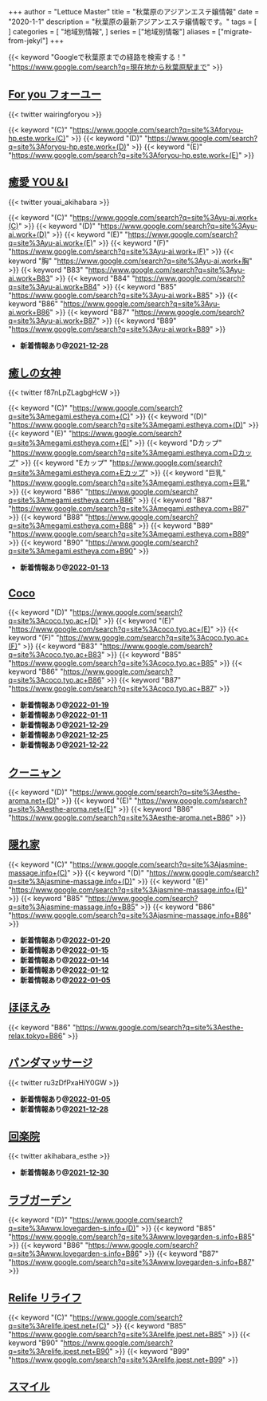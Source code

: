 +++
author = "Lettuce Master"
title = "秋葉原のアジアンエステ嬢情報"
date = "2020-1-1"
description = "秋葉原の最新アジアンエステ嬢情報です。"
tags = [
]
categories = [
    "地域別情報",
]
series = ["地域別情報"]
aliases = ["migrate-from-jekyl"]
+++

{{< keyword "Googleで秋葉原までの経路を検索する！" "https://www.google.com/search?q=現在地から秋葉原駅まで" >}}

## [For you フォーユー](http://foryou-hp.este.work/)


{{< twitter wairingforyou >}}

{{< keyword "(C)" "https://www.google.com/search?q=site%3Aforyou-hp.este.work+(C)" >}} {{< keyword "(D)" "https://www.google.com/search?q=site%3Aforyou-hp.este.work+(D)" >}} {{< keyword "(E)" "https://www.google.com/search?q=site%3Aforyou-hp.este.work+(E)" >}} 

## [癒愛 YOU＆I](http://yu-ai.work/)


{{< twitter youai_akihabara >}}

{{< keyword "(C)" "https://www.google.com/search?q=site%3Ayu-ai.work+(C)" >}} {{< keyword "(D)" "https://www.google.com/search?q=site%3Ayu-ai.work+(D)" >}} {{< keyword "(E)" "https://www.google.com/search?q=site%3Ayu-ai.work+(E)" >}} {{< keyword "(F)" "https://www.google.com/search?q=site%3Ayu-ai.work+(F)" >}} {{< keyword "胸" "https://www.google.com/search?q=site%3Ayu-ai.work+胸" >}} {{< keyword "B83" "https://www.google.com/search?q=site%3Ayu-ai.work+B83" >}} {{< keyword "B84" "https://www.google.com/search?q=site%3Ayu-ai.work+B84" >}} {{< keyword "B85" "https://www.google.com/search?q=site%3Ayu-ai.work+B85" >}} {{< keyword "B86" "https://www.google.com/search?q=site%3Ayu-ai.work+B86" >}} {{< keyword "B87" "https://www.google.com/search?q=site%3Ayu-ai.work+B87" >}} {{< keyword "B89" "https://www.google.com/search?q=site%3Ayu-ai.work+B89" >}} 

- **新着情報あり@[2021-12-28](/post/2021-12-28)**
## [癒しの女神](http://megami.estheya.com/)


{{< twitter f87nLpZLagbgHcW >}}

{{< keyword "(C)" "https://www.google.com/search?q=site%3Amegami.estheya.com+(C)" >}} {{< keyword "(D)" "https://www.google.com/search?q=site%3Amegami.estheya.com+(D)" >}} {{< keyword "(E)" "https://www.google.com/search?q=site%3Amegami.estheya.com+(E)" >}} {{< keyword "Dカップ" "https://www.google.com/search?q=site%3Amegami.estheya.com+Dカップ" >}} {{< keyword "Eカップ" "https://www.google.com/search?q=site%3Amegami.estheya.com+Eカップ" >}} {{< keyword "巨乳" "https://www.google.com/search?q=site%3Amegami.estheya.com+巨乳" >}} {{< keyword "B86" "https://www.google.com/search?q=site%3Amegami.estheya.com+B86" >}} {{< keyword "B87" "https://www.google.com/search?q=site%3Amegami.estheya.com+B87" >}} {{< keyword "B88" "https://www.google.com/search?q=site%3Amegami.estheya.com+B88" >}} {{< keyword "B89" "https://www.google.com/search?q=site%3Amegami.estheya.com+B89" >}} {{< keyword "B90" "https://www.google.com/search?q=site%3Amegami.estheya.com+B90" >}} 

- **新着情報あり@[2022-01-13](/post/2022-01-13)**
## [Coco](https://coco.tyo.ac/)
{{< keyword "(D)" "https://www.google.com/search?q=site%3Acoco.tyo.ac+(D)" >}} {{< keyword "(E)" "https://www.google.com/search?q=site%3Acoco.tyo.ac+(E)" >}} {{< keyword "(F)" "https://www.google.com/search?q=site%3Acoco.tyo.ac+(F)" >}} {{< keyword "B83" "https://www.google.com/search?q=site%3Acoco.tyo.ac+B83" >}} {{< keyword "B85" "https://www.google.com/search?q=site%3Acoco.tyo.ac+B85" >}} {{< keyword "B86" "https://www.google.com/search?q=site%3Acoco.tyo.ac+B86" >}} {{< keyword "B87" "https://www.google.com/search?q=site%3Acoco.tyo.ac+B87" >}} 

- **新着情報あり@[2022-01-19](/post/2022-01-19)**
- **新着情報あり@[2022-01-11](/post/2022-01-11)**
- **新着情報あり@[2021-12-29](/post/2021-12-29)**
- **新着情報あり@[2021-12-25](/post/2021-12-25)**
- **新着情報あり@[2021-12-22](/post/2021-12-22)**
## [クーニャン](http://esthe-aroma.net/)
{{< keyword "(D)" "https://www.google.com/search?q=site%3Aesthe-aroma.net+(D)" >}} {{< keyword "(E)" "https://www.google.com/search?q=site%3Aesthe-aroma.net+(E)" >}} {{< keyword "B86" "https://www.google.com/search?q=site%3Aesthe-aroma.net+B86" >}} 

## [隠れ家](http://jasmine-massage.info/)
{{< keyword "(C)" "https://www.google.com/search?q=site%3Ajasmine-massage.info+(C)" >}} {{< keyword "(D)" "https://www.google.com/search?q=site%3Ajasmine-massage.info+(D)" >}} {{< keyword "(E)" "https://www.google.com/search?q=site%3Ajasmine-massage.info+(E)" >}} {{< keyword "B85" "https://www.google.com/search?q=site%3Ajasmine-massage.info+B85" >}} {{< keyword "B86" "https://www.google.com/search?q=site%3Ajasmine-massage.info+B86" >}} 

- **新着情報あり@[2022-01-20](/post/2022-01-20)**
- **新着情報あり@[2022-01-15](/post/2022-01-15)**
- **新着情報あり@[2022-01-14](/post/2022-01-14)**
- **新着情報あり@[2022-01-12](/post/2022-01-12)**
- **新着情報あり@[2022-01-05](/post/2022-01-05)**
## [ほほえみ](http://esthe-relax.tokyo/)
{{< keyword "B86" "https://www.google.com/search?q=site%3Aesthe-relax.tokyo+B86" >}} 

## [パンダマッサージ](https://yumegokochi1.com/)


{{< twitter ru3zDfPxaHiY0GW >}}



- **新着情報あり@[2022-01-05](/post/2022-01-05)**
- **新着情報あり@[2021-12-28](/post/2021-12-28)**
## [回楽院](https://akihabara-mensesthe.com/)


{{< twitter akihabara_esthe >}}



- **新着情報あり@[2021-12-30](/post/2021-12-30)**
## [ラブガーデン](https://www.lovegarden-s.info/)
{{< keyword "(D)" "https://www.google.com/search?q=site%3Awww.lovegarden-s.info+(D)" >}} {{< keyword "B85" "https://www.google.com/search?q=site%3Awww.lovegarden-s.info+B85" >}} {{< keyword "B86" "https://www.google.com/search?q=site%3Awww.lovegarden-s.info+B86" >}} {{< keyword "B87" "https://www.google.com/search?q=site%3Awww.lovegarden-s.info+B87" >}} 

## [Relife リライフ](http://relife.jpest.net/)
{{< keyword "(C)" "https://www.google.com/search?q=site%3Arelife.jpest.net+(C)" >}} {{< keyword "B85" "https://www.google.com/search?q=site%3Arelife.jpest.net+B85" >}} {{< keyword "B90" "https://www.google.com/search?q=site%3Arelife.jpest.net+B90" >}} {{< keyword "B99" "https://www.google.com/search?q=site%3Arelife.jpest.net+B99" >}} 

## [スマイル](http://smile.jpest.net/)


